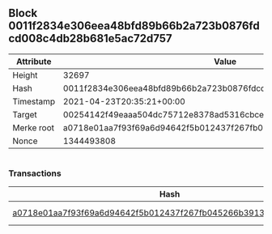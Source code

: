 ## Block 0011f2834e306eea48bfd89b66b2a723b0876fdcd008c4db28b681e5ac72d757

Attribute | Value
--- | ---
Height | 32697
Hash | 0011f2834e306eea48bfd89b66b2a723b0876fdcd008c4db28b681e5ac72d757
Timestamp | 2021-04-23T20:35:21+00:00
Target | 00254142f49eaaa504dc75712e8378ad5316cbcead634704b3734b6271167cc4
Merke root | a0718e01aa7f93f69a6d94642f5b012437f267fb045266b39131a9f7383f472c
Nonce | 1344493808

```

```

### Transactions

Hash | Amount
--- | ---
[a0718e01aa7f93f69a6d94642f5b012437f267fb045266b39131a9f7383f472c](a0718e01aa7f93f69a6d94642f5b012437f267fb045266b39131a9f7383f472c.md) | 10.00000000 SKEPTI 
